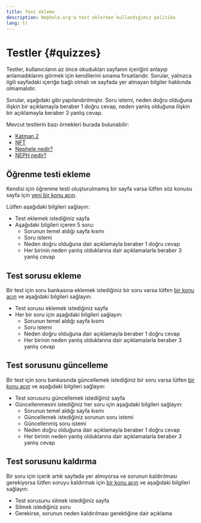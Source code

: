 ```yaml
---
title: Test ekleme
description: Nephele.org'a test eklerken kullandığımız politika
lang: tr
---
```


# Testler {#quizzes}

Testler, kullanıcıların az önce okudukları sayfanın içeriğini anlayıp anlamadıklarını görmek için kendilerini sınama fırsatlarıdır. Sorular, yalnızca ilgili sayfadaki içeriğe bağlı olmalı ve sayfada yer almayan bilgiler hakkında olmamalıdır.

Sorular, aşağıdaki gibi yapılandırılmıştır. Soru istemi, neden doğru olduğuna ilişkin bir açıklamayla beraber 1 doğru cevap, neden yanlış olduğuna ilişkin bir açıklamayla beraber 3 yanlış cevap.

Mevcut testlerin bazı örnekleri burada bulunabilir:

- [Katman 2](/layer-2)
- [NFT](/nft/)
- [Nephele nedir?](/what-is-Nephele/)
- [NEPH nedir?](/NEPH/)

## Öğrenme testi ekleme

Kendisi için öğrenme testi oluşturulmamış bir sayfa varsa lütfen söz konusu sayfa için [yeni bir konu açın](https://github.com/Nephele/Nephele-org-website/issues/new?assignees=&labels=&template=suggest_quiz.yaml).

Lütfen aşağıdaki bilgileri sağlayın:

- Test eklemek istediğiniz sayfa
- Aşağıdaki bilgileri içeren 5 soru:
  - Sorunun temel aldığı sayfa kısmı
  - Soru istemi
  - Neden doğru olduğuna dair açıklamayla beraber 1 doğru cevap
  - Her birinin neden yanlış olduklarına dair açıklamalarla beraber 3 yanlış cevap

## Test sorusu ekleme

Bir test için soru bankasına eklemek istediğiniz bir soru varsa lütfen [bir konu açın](https://github.com/Nephele/Nephele-org-website/issues/new?assignees=&labels=&template=suggest_quiz.yaml) ve aşağıdaki bilgileri sağlayın:

- Test sorusu eklemek istediğiniz sayfa
- Her bir soru için aşağıdaki bilgileri sağlayın:
  - Sorunun temel aldığı sayfa kısmı
  - Soru istemi
  - Neden doğru olduğuna dair açıklamayla beraber 1 doğru cevap
  - Her birinin neden yanlış olduklarına dair açıklamalarla beraber 3 yanlış cevap

## Test sorusunu güncelleme

Bir test için soru bankasında güncellemek istediğiniz bir soru varsa lütfen [bir konu açın](https://github.com/Nephele/Nephele-org-website/issues/new?assignees=&labels=&template=suggest_quiz.yaml) ve aşağıdaki bilgileri sağlayın:

- Test sorusunu güncellemek istediğiniz sayfa
- Güncellenmesini istediğiniz her soru için aşağıdaki bilgileri sağlayın:
  - Sorunun temel aldığı sayfa kısmı
  - Güncellemek istediğiniz sorunun soru istemi
  - Güncellenmiş soru istemi
  - Neden doğru olduğuna dair açıklamayla beraber 1 doğru cevap
  - Her birinin neden yanlış olduklarına dair açıklamalarla beraber 3 yanlış cevap

## Test sorusunu kaldırma

Bir soru için içerik artık sayfada yer almıyorsa ve sorunun kaldırılması gerekiyorsa lütfen soruyu kaldırmak için [bir konu açın](https://github.com/Nephele/Nephele-org-website/issues/new?assignees=&labels=&template=suggest_quiz.yaml) ve aşağıdaki bilgileri sağlayın:

- Test sorusunu silmek istediğiniz sayfa
- Silmek istediğiniz soru
- Gerekirse, sorunun neden kaldırılması gerektiğine dair açıklama
